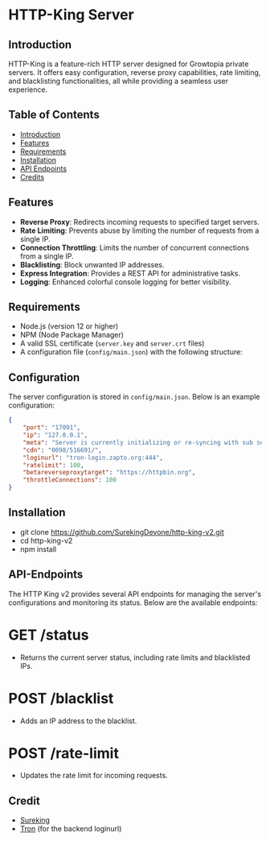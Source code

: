 # HTTP-King Server


## Introduction
HTTP-King is a feature-rich HTTP server designed for Growtopia private servers. It offers easy configuration, reverse proxy capabilities, rate limiting, and blacklisting functionalities, all while providing a seamless user experience.

## Table of Contents

- [Introduction](#Introduction)
- [Features](#Features)
- [Requirements](#Requirements)
- [Installation](#Installation)
- [API Endpoints](#API-Endpoints)
- [Credits](#Credit)



## Features

- **Reverse Proxy**: Redirects incoming requests to specified target servers.
- **Rate Limiting**: Prevents abuse by limiting the number of requests from a single IP.
- **Connection Throttling**: Limits the number of concurrent connections from a single IP.
- **Blacklisting**: Block unwanted IP addresses.
- **Express Integration**: Provides a REST API for administrative tasks.
- **Logging**: Enhanced colorful console logging for better visibility.

## Requirements

- Node.js (version 12 or higher)
- NPM (Node Package Manager)
- A valid SSL certificate (`server.key` and `server.crt` files)
- A configuration file (`config/main.json`) with the following structure:


## Configuration

The server configuration is stored in `config/main.json`. Below is an example configuration:

```json
{
    "port": "17091",
    "ip": "127.0.0.1",
    "meta": "Server is currently initializing or re-syncing with sub servers. Please try again in a minute.",
    "cdn": "0098/516691/",
    "loginurl": "tron-login.zapto.org:444",
    "ratelimit": 100,
    "betareverseproxytarget": "https://httpbin.org",
    "throttleConnections": 100
}
```

## Installation
- git clone https://github.com/SurekingDevone/http-king-v2.git
- cd http-king-v2
- npm install

## API-Endpoints
The HTTP King v2 provides several API endpoints for managing the server's configurations and monitoring its status. Below are the available endpoints:

# GET /status
- Returns the current server status, including rate limits and blacklisted IPs.
# POST /blacklist
- Adds an IP address to the blacklist.
# POST /rate-limit
- Updates the rate limit for incoming requests.

## Credit
* [Sureking](https://github.com/SurekingDevone)
* [Tron](https://github.com/tron-ghx) (for the backend loginurl)
